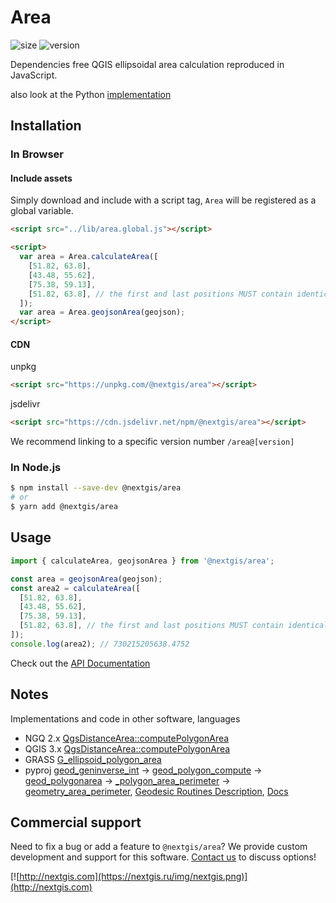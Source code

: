 # Area

![size](https://img.shields.io/bundlephobia/minzip/@nextgis/area) ![version](https://img.shields.io/npm/v/@nextgis/area)

Dependencies free QGIS ellipsoidal area calculation reproduced in JavaScript.

also look at the Python [implementation](https://github.com/nextgis/qgis-area-calc)

## Installation

### In Browser

#### Include assets

Simply download and include with a script tag, `Area` will be registered as a global variable.

```html
<script src="../lib/area.global.js"></script>

<script>
  var area = Area.calculateArea([
    [51.82, 63.8],
    [43.48, 55.62],
    [75.38, 59.13],
    [51.82, 63.8], // the first and last positions MUST contain identical values
  ]);
  var area = Area.geojsonArea(geojson);
</script>
```

#### CDN

unpkg

```html
<script src="https://unpkg.com/@nextgis/area"></script>
```

jsdelivr

```html
<script src="https://cdn.jsdelivr.net/npm/@nextgis/area"></script>
```

We recommend linking to a specific version number `/area@[version]`

### In Node.js

```bash
$ npm install --save-dev @nextgis/area
# or
$ yarn add @nextgis/area
```

## Usage

```javascript
import { calculateArea, geojsonArea } from '@nextgis/area';

const area = geojsonArea(geojson);
const area2 = calculateArea([
  [51.82, 63.8],
  [43.48, 55.62],
  [75.38, 59.13],
  [51.82, 63.8], // the first and last positions MUST contain identical values
]);
console.log(area2); // 730215205638.4752
```

Check out the [API Documentation](https://github.com/nextgis/nextgis_frontend/blob/master/markdown/area.md)

## Notes

Implementations and code in other software, languages

* NGQ 2.x [QgsDistanceArea::computePolygonArea](https://github.com/nextgis/nextgisqgis/blob/424126701151c25879a8ecfb17b387a346129f1c/src/core/qgsdistancearea.cpp#L889)
* QGIS 3.x [QgsDistanceArea::computePolygonArea](https://github.com/qgis/QGIS/blob/master/src/core/qgsdistancearea.cpp#L1022)
* GRASS [G_ellipsoid_polygon_area](https://github.com/OSGeo/grass/blob/53eda832018485b0d02f94755c8cca9c499c528d/lib/gis/area_poly1.c)
* pyproj [geod_geninverse_int](https://github.com/OSGeo/PROJ/blob/2414eb2bb655588b4b7e9fe86bba70592bd7f911/src/geodesic.c#L674) -> [geod_polygon_compute](https://github.com/OSGeo/PROJ/blob/2414eb2bb655588b4b7e9fe86bba70592bd7f911/src/geodesic.c#L1842) -> [geod_polygonarea](https://github.com/OSGeo/PROJ/blob/2414eb2bb655588b4b7e9fe86bba70592bd7f911/src/geodesic.c#L1948) -> [_polygon_area_perimeter](https://github.com/pyproj4/pyproj/blob/17886ea3a8b0aac9cc1f7d33275e8e2850a65463/pyproj/_geod.pyx#L266) -> [geometry_area_perimeter](https://github.com/pyproj4/pyproj/blob/17886ea3a8b0aac9cc1f7d33275e8e2850a65463/pyproj/geod.py#L517), [Geodesic Routines Description](https://github.com/OSGeo/PROJ/blob/master/src/geodesic.h#L1948), [Docs](https://pyproj4.github.io/pyproj/stable/api/geod.html#pyproj.Geod.geometry_area_perimeter)

## Commercial support

Need to fix a bug or add a feature to `@nextgis/area`? We provide custom development and support for this software. [Contact us](http://nextgis.com/contact/) to discuss options!

[![http://nextgis.com](https://nextgis.ru/img/nextgis.png)](http://nextgis.com)
